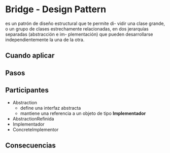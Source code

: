 # Bridge - Design Pattern
es un patrón de diseño estructural que te permite di-
vidir una clase grande, o un grupo de clases estrechamente
relacionadas, en dos jerarquías separadas (abstracción e im-
plementación) que pueden desarrollarse independientemente
la una de la otra.
## Cuando aplicar
## Pasos

## Participantes
* Abstraction
  * define una interfaz abstracta
  * mantiene una referencia a un objeto de tipo **Implementador**
* AbstractionRefinida
* Implementador
* ConcreteImplementor


## Consecuencias
